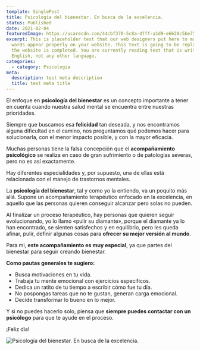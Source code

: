 ```yaml
---
template: SinglePost
title: Psicología del bienestar. En busca de la excelencia.
status: Published
date: 2021-02-04
featuredImage: https://ucarecdn.com/44cbf370-5c8a-4fff-a1d9-e6628c5be751/
excerpt: This is placeholder text that our web designers put here to make sure
  words appear properly on your website. This text is going to be replaced once
  the website is completed. You are currently reading text that is written in
  English, not any other language.
categories:
  - category: Psicologia
meta:
  description: test meta description
  title: test meta title
---
```

El enfoque en **psicología del bienestar** es un concepto importante a tener en cuenta cuando nuestra salud mental se encuentra entre nuestras prioridades.

Siempre que buscamos esa **felicidad** tan deseada, y nos encontramos alguna dificultad en el camino, nos preguntamos qué podemos hacer para solucionarla, con el menor impacto posible, y con la mayor eficacia.

Muchas personas tiene la falsa concepción que el **acompañamiento psicológico** se realiza en caso de gran sufrimiento o de patologías severas, pero no es así exactamente.

Hay diferentes especialidades y, por supuesto, una de ellas está relacionada con el manejo de trastornos mentales.

La **psicología del bienestar**, tal y como yo la entiendo, va un poquito más allá. Supone un acompañamiento terapéutico enfocado en la excelencia, en aquello que las personas quieren conseguir alcanzar pero solas no pueden.

Al finalizar un proceso terapéutico, hay personas que quieren seguir evolucionando, yo lo llamo «pulir su diamante», porque el diamante ya lo han encontrado, se sienten satisfechos y en equilibrio, pero les queda afinar, pulir, definir algunas cosas para **ofrecer su mejor versión al mundo**.

Para mi, **este acompañamiento es muy especial**, ya que partes del bienestar para seguir creando bienestar.

**Como pautas generales te sugiero:**

* Busca motivaciones en tu vida.
* Trabaja tu mente emocional con ejercicios específicos.
* Dedica un ratito de tu tiempo a escribir cómo fue tu día.
* No pospongas tareas que no te gustan, generan carga emocional.
* Decide transformar lo bueno en lo mejor.

Y si no puedes hacerlo solo, piensa que **siempre puedes contactar con un psicólogo** para que te ayude en el proceso.

¡Feliz día!

![Psicología del bienestar. En busca de la excelencia.](https://ucarecdn.com/f6226811-b5d2-4eb8-aa34-393ca30f997c/ "Psicología del bienestar. En busca de la excelencia.")